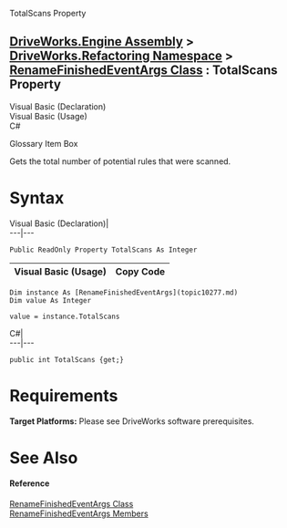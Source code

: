 TotalScans Property   
  
[DriveWorks.Engine Assembly](topic2156.md) > [DriveWorks.Refactoring Namespace](topic10266.md) > [RenameFinishedEventArgs Class](topic10277.md) : TotalScans Property  
---  
  
Visual Basic (Declaration)    
Visual Basic (Usage)    
C# 

Glossary Item Box

Gets the total number of potential rules that were scanned. 

# Syntax

Visual Basic (Declaration)|   
---|---  
      
    
    Public ReadOnly Property TotalScans As Integer  
  
Visual Basic (Usage)| Copy Code  
---|---  
      
    
    Dim instance As [RenameFinishedEventArgs](topic10277.md)
    Dim value As Integer
     
    value = instance.TotalScans  
  
C#|   
---|---  
      
    
    public int TotalScans {get;}  
  
# Requirements

**Target Platforms:** Please see DriveWorks software prerequisites.

# See Also

#### Reference

[RenameFinishedEventArgs Class](topic10277.md)   
[RenameFinishedEventArgs Members](topic10278.md)


